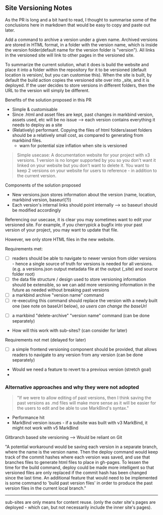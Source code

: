 
## Site Versioning Notes

As the PR is long and a bit hard to read, I thought to summarise some of the conclusions here in markdown that would be easy to copy and paste out later.

<box type=info>
   
  Add a command to archive a version under a given name. Archived versions are stored in HTML format, in a folder with the version name, which is inside the version folder(default name for the version folder is "version"). All links in the versioned site will link to other pages in the versioned site.

  To summarize the current solution, what it does is build the website and place it into a folder within the repository for it to be versioned (default location is version/, but you can customise this). When the site is built, by default the build action copies the versioned site over into _site, and it is deployed. If the user decides to store versions in different folders, then the URL to the version will simply be different.

</box>

Benefits of the solution proposed in this PR

  * Simple & customisable
  * Since .html and asset files are kept, past changes in markbind version, assets used, etc will be no issue --> each version contains everything it needs to deploy as a site
  * (Relatively) performant. Copying the files of html folders/asset folders should be a relatively small cost, as compared to generating from markbind files.
    * warn for potential size inflation when site is versioned

> Simple usecase:
> A documentation website for your project with x3 versions. 1 version is no longer supported by you so you don't want it linked on your website but you don't want to delete it. You want to keep 2 versions on your website for users to reference - in addition to the current version.

Components of the solution proposed
* New versions.json stores information about the version (name, location, markbind version, baseurl(?))
* Each version's internal links should point internally --> so baseurl should be modified accordingly

<panel header="Should users be able to edit the archived site?">

Referencing our usecase, it is clear you may sometimes want to edit your versioned site. For example, if you cherrypick a bugfix into your past version of your project, you may want to update that file.

However, we only store HTML files in the new website.
</panel>

Requirements met:
- [ ] readers should be able to navigate to newer version from older versions - hence a single source of truth for versions is needed for all versions. (e.g. a versions.json output metadata file at the output (_site) and source folder root)
- [ ] the data file structure / design used to store versioning information should be extensible, so we can add more versioning information in the future as needed without breaking past versions
- [ ] a markbind archive "version name" command
- [ ] re-executing this command should replace the version with a newly built one (see note on baseUrl below), _so users can change the baseUrl_
<!-- was this actually fixed? -->
- [ ] a markbind "delete-archive" "version name" command (can be done separately)
- How will this work with sub-sites? (can consider for later)

Requirements not met (delayed for later)
- [ ] a simple frontend versioning component should be provided, that allows readers to navigate to any version from any version (can be done separately)
- Would we need a feature to revert to a previous version (stretch goal)
- 

### Alternative approaches and why they were not adopted

<panel header="Saving past versions as `.md` files">

> "If we were to allow editing of past versions, then I think saving the past versions as .md files will make more sense as it will be easier for the users to edit and be able to use MarkBind's syntax."


</panel>

<panel header="Why not just build subsites every time its built/deployed?">

* Performance hit
* MarkBind version issues - if a subsite was built with v3 MarkBind, it might not work with v5 MarkBind

</panel>

<panel header="How to improve performance?">

<panel header= "hannah - gitbased versioning" type="info">
Gitbranch based site versioning --> Would be reliant on Git

"A potential workaround would be saving each version in a separate branch, where the name is the version name. Then the deploy command would keep track of the commit hashes where each version was saved, and use that branches files to generate html files to place in gh-pages. To lessen the time for the build command, deploy could be made more intelligent so that versioned files are only replaced if the commit hash has been changed since the last time. An additional feature that would need to be implemented is some command to 'build past version files' in order to produce the past version files in the current local branch."
</panel>
<panel header= "zeyu - design for versatile versioning" type="info" popup-url="https://github.com/MarkBind/markbind/issues/1009#issuecomment-1074299971">

</panel>

---
 sub-sites are only means for content reuse. (only the outer site's pages are deployed - which can, but not necessarily include the inner site's pages).